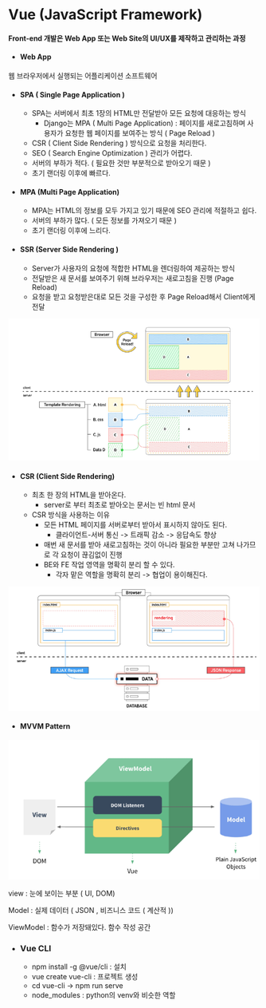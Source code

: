 # Vue (JavaScript Framework)

#### Front-end 개발은 Web App 또는 Web Site의 UI/UX를 제작하고 관리하는 과정

- #### Web App

웹 브라우저에서 실행되는 어플리케이션 소프트웨어



- #### SPA ( Single Page Application )

  - SPA는 서버에서 최초 1장의 HTML만 전달받아 모든 요청에 대응하는 방식
    -  Django는 MPA ( Multi Page Application) : 페이지를 새로고침하며 사용자가 요청한 웹 페이지를 보여주는 방식 ( Page Reload )
  - CSR ( Client Side Rendering ) 방식으로 요청을 처리한다.
  - SEO ( Search Engine Optimization ) 관리가 어렵다.
  - 서버의 부하가 적다. ( 필요한 것만 부분적으로 받아오기 때문 )
  - 초기 랜더링 이후에 빠르다.



- #### MPA (Multi Page Application)

  - MPA는 HTML의 정보를 모두 가지고 있기 때문에 SEO 관리에 적절하고 쉽다.
  - 서버의 부하가 많다. ( 모든 정보를 가져오기 때문 )
  - 초기 랜더링 이후에 느리다.



- #### SSR (Server Side Rendering )

  - Server가 사용자의 요청에 적합한  HTML을 렌더링하여 제공하는 방식
  - 전달받은 새 문서를 보여주기 위해 브라우저는 새로고침을 진행 (Page Reload)
  - 요청을 받고 요청받은대로 모든 것을 구성한 후 Page Reload해서 Client에게 전달

<img src="images\image-20230427091910003.png" alt="image-20230427091910003" style="zoom: 80%;" />



- #### CSR (Client Side Rendering)

  - 최초 한 장의 HTML을 받아온다.
    - server로 부터 최초로 받아오는 문서는 빈 html 문서
  - CSR 방식을 사용하는 이유
    - 모든 HTML 페이지를 서버로부터 받아서 표시하지 않아도 된다.
      - 클라이언트-서버 통신 -> 트래픽 감소 -> 응답속도 향상
    - 매번 새 문서를 받아 새로고침하는 것이 아니라 필요한 부분만 고쳐 나가므로 각 요청이 끊김없이 진행
    - BE와 FE 작업 영역을 명확히 분리 할 수 있다.
      - 각자 맡은 역할을 명확히 분리 -> 협업이 용이해진다.

<img src="images\image-20230427092211456.png" alt="image-20230427092211456" style="zoom: 80%;" />



- #### MVVM Pattern

<img src="images\image-20230427152325110.png" alt="image-20230427152325110" style="zoom:80%;" />

view : 눈에 보이는 부분 ( UI, DOM)

Model : 실제 데이터 ( JSON , 비즈니스 코드 ( 계산적 ))

ViewModel  : 함수가 저장돼있다. 함수 작성 공간



- ### Vue CLI

  - npm install -g @vue/cli  : 설치
  - vue create vue-cli : 프로젝트 생성
  - cd vue-cli -> npm run serve
  - node_modules : python의 venv와 비슷한 역할